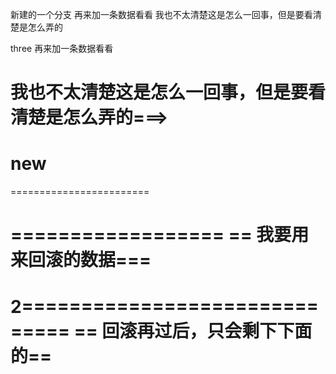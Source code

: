 新建的一个分支
再来加一条数据看看
我也不太清楚这是怎么一回事，但是要看清楚是怎么弄的

three 
再来加一条数据看看


我也不太清楚这是怎么一回事，但是要看清楚是怎么弄的===>
=======
new
========================
========================

==================
== 我要用来回滚的数据===
======================

2==============================
== 回滚再过后，只会剩下下面的==
===============================
